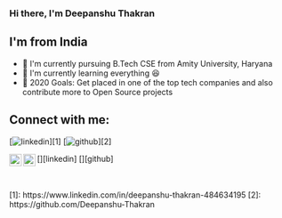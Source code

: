 ### Hi there, I'm Deepanshu Thakran

## I'm from India
- 🏫 I'm currently pursuing B.Tech CSE from Amity University, Haryana
- 🌱 I'm currently learning everything 😆
- 🥅 2020 Goals: Get placed in one of the top tech companies and also contribute more to Open Source projects

## Connect with me:

[![linkedin](https://upload.wikimedia.org/wikipedia/commons/thumb/e/e9/Linkedin_icon.svg/1024px-Linkedin_icon.svg.png)][1]
[![github](https://cdn.iconscout.com/icon/free/png-256/github-153-675523.png)][2]

[<img align = "left" alt = "Deepanshu Thakran | LinkedIn" width = "22px" src = "https://upload.wikimedia.org/wikipedia/commons/thumb/e/e9/Linkedin_icon.svg/1024px-Linkedin_icon.svg.png" />][linkedin]
[<img align = "left" alt = "Deepanshu Thakran | GitHub" width = "22px" src = "https://cdn.iconscout.com/icon/free/png-256/github-153-675523.png" />][github]

<br />
<br />
[1]: https://www.linkedin.com/in/deepanshu-thakran-484634195
[2]: https://github.com/Deepanshu-Thakran
